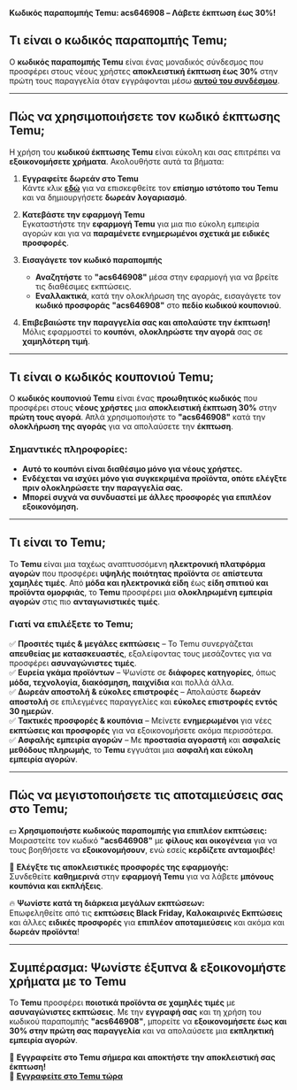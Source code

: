 **Κωδικός παραπομπής Temu: acs646908 – Λάβετε έκπτωση έως 30%!**

## **Τι είναι ο κωδικός παραπομπής Temu;**
Ο **κωδικός παραπομπής Temu** είναι ένας μοναδικός σύνδεσμος που προσφέρει στους νέους χρήστες **αποκλειστική έκπτωση έως 30%** στην πρώτη τους παραγγελία όταν εγγράφονται μέσω **[αυτού του συνδέσμου](https://temu.to/m/u9fu1v7mn0z)**.

---

## **Πώς να χρησιμοποιήσετε τον κωδικό έκπτωσης Temu;**
Η χρήση του **κωδικού έκπτωσης Temu** είναι εύκολη και σας επιτρέπει να **εξοικονομήσετε χρήματα**. Ακολουθήστε αυτά τα βήματα:

1. **Εγγραφείτε δωρεάν στο Temu**  
   Κάντε κλικ **[εδώ](https://temu.to/m/u9fu1v7mn0z)** για να επισκεφθείτε τον **επίσημο ιστότοπο του Temu** και να δημιουργήσετε **δωρεάν λογαριασμό**.

2. **Κατεβάστε την εφαρμογή Temu**  
   Εγκαταστήστε την **εφαρμογή Temu** για μια πιο εύκολη εμπειρία αγορών και για να **παραμένετε ενημερωμένοι σχετικά με ειδικές προσφορές**.

3. **Εισαγάγετε τον κωδικό παραπομπής**  
   - **Αναζητήστε** το **"acs646908"** μέσα στην εφαρμογή για να βρείτε τις διαθέσιμες εκπτώσεις.  
   - **Εναλλακτικά**, κατά την ολοκλήρωση της αγοράς, εισαγάγετε τον **κωδικό προσφοράς** **"acs646908"** στο **πεδίο κωδικού κουπονιού**.

4. **Επιβεβαιώστε την παραγγελία σας και απολαύστε την έκπτωση!**  
   Μόλις εφαρμοστεί το **κουπόνι**, **ολοκληρώστε την αγορά** σας σε **χαμηλότερη τιμή**.

---

## **Τι είναι ο κωδικός κουπονιού Temu;**
Ο **κωδικός κουπονιού Temu** είναι ένας **προωθητικός κωδικός** που προσφέρει στους **νέους χρήστες** μια **αποκλειστική έκπτωση 30%** στην **πρώτη τους αγορά**. Απλά χρησιμοποιήστε το **"acs646908"** κατά την **ολοκλήρωση της αγοράς** για να απολαύσετε την **έκπτωση**.

### **Σημαντικές πληροφορίες:**
- **Αυτό το κουπόνι είναι διαθέσιμο μόνο για νέους χρήστες.**
- **Ενδέχεται να ισχύει μόνο για συγκεκριμένα προϊόντα, οπότε ελέγξτε πριν ολοκληρώσετε την παραγγελία σας.**
- **Μπορεί συχνά να συνδυαστεί με άλλες προσφορές για επιπλέον εξοικονόμηση.**

---

## **Τι είναι το Temu;**
Το **Temu** είναι μια ταχέως αναπτυσσόμενη **ηλεκτρονική πλατφόρμα αγορών** που προσφέρει **υψηλής ποιότητας προϊόντα** σε **απίστευτα χαμηλές τιμές**. Από **μόδα και ηλεκτρονικά είδη** έως **είδη σπιτιού και προϊόντα ομορφιάς**, το **Temu** προσφέρει μια **ολοκληρωμένη εμπειρία αγορών** στις πιο **ανταγωνιστικές τιμές**.

### **Γιατί να επιλέξετε το Temu;**

✅ **Προσιτές τιμές & μεγάλες εκπτώσεις** – Το Temu συνεργάζεται **απευθείας με κατασκευαστές**, εξαλείφοντας τους μεσάζοντες για να προσφέρει **ασυναγώνιστες τιμές**.  
✅ **Ευρεία γκάμα προϊόντων** – Ψωνίστε σε **διάφορες κατηγορίες**, όπως **μόδα, τεχνολογία, διακόσμηση, παιχνίδια** και πολλά άλλα.  
✅ **Δωρεάν αποστολή & εύκολες επιστροφές** – Απολαύστε **δωρεάν αποστολή** σε επιλεγμένες παραγγελίες και **εύκολες επιστροφές εντός 30 ημερών**.  
✅ **Τακτικές προσφορές & κουπόνια** – Μείνετε **ενημερωμένοι** για νέες **εκπτώσεις και προσφορές** για να εξοικονομήσετε ακόμα περισσότερα.  
✅ **Ασφαλής εμπειρία αγορών** – Με **προστασία αγοραστή** και **ασφαλείς μεθόδους πληρωμής**, το **Temu** εγγυάται μια **ασφαλή και εύκολη εμπειρία αγορών**.

---

## **Πώς να μεγιστοποιήσετε τις αποταμιεύσεις σας στο Temu;**

💵 **Χρησιμοποιήστε κωδικούς παραπομπής για επιπλέον εκπτώσεις:**  
Μοιραστείτε τον κωδικό **"acs646908"** με **φίλους και οικογένεια** για να τους βοηθήσετε να **εξοικονομήσουν**, ενώ εσείς **κερδίζετε ανταμοιβές**!

🎁 **Ελέγξτε τις αποκλειστικές προσφορές της εφαρμογής:**  
Συνδεθείτε **καθημερινά** στην **εφαρμογή Temu** για να λάβετε **μπόνους κουπόνια και εκπλήξεις**.

🔥 **Ψωνίστε κατά τη διάρκεια μεγάλων εκπτώσεων:**  
Επωφεληθείτε από τις **εκπτώσεις Black Friday, Καλοκαιρινές Εκπτώσεις** και άλλες **ειδικές προσφορές** για **επιπλέον αποταμιεύσεις** και ακόμα και **δωρεάν προϊόντα**!

---

## **Συμπέρασμα: Ψωνίστε έξυπνα & εξοικονομήστε χρήματα με το Temu**
Το **Temu** προσφέρει **ποιοτικά προϊόντα σε χαμηλές τιμές** με **ασυναγώνιστες εκπτώσεις**. Με την **εγγραφή σας** και τη χρήση του κωδικού παραπομπής **"acs646908"**, μπορείτε να **εξοικονομήσετε έως και 30% στην πρώτη σας παραγγελία** και να απολαύσετε μια **εκπληκτική εμπειρία αγορών**.

📌 **Εγγραφείτε στο Temu σήμερα και αποκτήστε την αποκλειστική σας έκπτωση!**  
🔗 **[Εγγραφείτε στο Temu τώρα](https://temu.to/m/u9fu1v7mn0z)**
